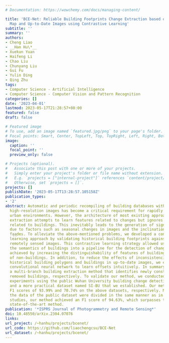 ```yaml
---
# Documentation: https://wowchemy.com/docs/managing-content/

title: 'BCE-Net: Reliable Building Footprints Change Extraction based on Historical
  Map and Up-to-Date Images using Contrastive Learning'
subtitle: ''
summary: ''
authors:
- Cheng Liao
- __Han Hu\*__
- Xuekun Yuan
- Haifeng Li
- Chao Liu
- Chunyang Liu
- Gui Fu
- Yulin Ding
- Qing Zhu
tags:
- Computer Science - Artificial Intelligence
- Computer Science - Computer Vision and Pattern Recognition
categories: []
date: '2023-04-01'
lastmod: 2023-05-17T21:28:57+08:00
featured: false
draft: false

# Featured image
# To use, add an image named `featured.jpg/png` to your page's folder.
# Focal points: Smart, Center, TopLeft, Top, TopRight, Left, Right, BottomLeft, Bottom, BottomRight.
image:
  caption: ''
  focal_point: ''
  preview_only: false

# Projects (optional).
#   Associate this post with one or more of your projects.
#   Simply enter your project's folder or file name without extension.
#   E.g. `projects = ["internal-project"]` references `content/project/deep-learning/index.md`.
#   Otherwise, set `projects = []`.
projects: []
publishDate: '2023-05-17T13:28:57.105158Z'
publication_types:
- '2'
abstract: Automatic and periodic recompiling of building databases with up-to-date
  high-resolution images has become a critical requirement for rapidly developing
  urban environments. However, the architecture of most existing approaches for change
  extraction attempts to learn features related to changes but ignores objectives
  related to buildings. This inevitably leads to the generation of significant pseudo-changes,
  due to factors such as seasonal changes in images and the inclination of building
  fa̧a̧des. To alleviate the above-mentioned problems, we developed a contrastive
  learning approach by validating historical building footprints against single up-to-date
  remotely sensed images. This contrastive learning strategy allowed us to inject
  the semantics of buildings into a pipeline for the detection of changes, which is
  achieved by increasing the distinguishability of features of buildings from those
  of non-buildings. In addition, to reduce the effects of inconsistencies between
  historical building polygons and buildings in up-to-date images, we employed a deformable
  convolutional neural network to learn offsets intuitively. In summary, we formulated
  a multi-branch building extraction method that identifies newly constructed and
  removed buildings, respectively. To validate our method, we conducted comparative
  experiments using the public Wuhan University building change detection dataset
  and a more practical dataset named SI-BU that we established. Our method achieved
  F1 scores of 93.99% and 70.74% on the above datasets, respectively. Moreover, when
  the data of the public dataset were divided in the same manner as in previous related
  studies, our method achieved an F1 score of 94.63%, which surpasses that of the
  state-of-the-art method.
publication: '*ISPRS Journal of Photogrammetry and Remote Sensing*'
doi: 10.48550/arXiv.2304.07076
links:
url_project: /~hanhu/projects/bcenet/
url_code: https://github.com/liaochengcsu/BCE-Net
url_dataset: /~hanhu/projects/bcenet/
---
```

